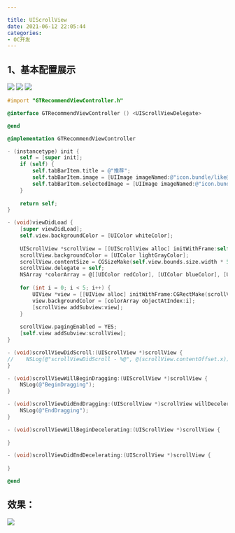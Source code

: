 ```yaml
---

title: UIScrollView
date: 2021-06-12 22:05:44
categories: 
- OC开发
---
```


## 1、基本配置展示

<img src="https://gitee.com/molushu/blog-gallery-1/raw/master/img/771902C0-4F30-4319-93A1-A21FCCBF31CA.png">



<img src="https://gitee.com/molushu/blog-gallery-1/raw/master/img/20210612221826.png">



<img src="https://gitee.com/molushu/blog-gallery-1/raw/master/img/20210612222314.png">



```objective-c
#import "GTRecommendViewController.h"

@interface GTRecommendViewController () <UIScrollViewDelegate>

@end

@implementation GTRecommendViewController

- (instancetype) init {
    self = [super init];
    if (self) {
        self.tabBarItem.title = @"推荐";
        self.tabBarItem.image = [UIImage imageNamed:@"icon.bundle/like@2x.png"];
        self.tabBarItem.selectedImage = [UIImage imageNamed:@"icon.bundle/like_selected@2x.png"];
    }
    
    return self;
}

- (void)viewDidLoad {
    [super viewDidLoad];
    self.view.backgroundColor = [UIColor whiteColor];
    
    UIScrollView *scrollView = [[UIScrollView alloc] initWithFrame:self.view.bounds];
    scrollView.backgroundColor = [UIColor lightGrayColor];
    scrollView.contentSize = CGSizeMake(self.view.bounds.size.width * 5, self.view.bounds.size.height);
    scrollView.delegate = self;
    NSArray *colorArray = @[[UIColor redColor], [UIColor blueColor], [UIColor yellowColor], [UIColor lightGrayColor], [UIColor grayColor]];
    
    for (int i = 0; i < 5; i++) {
        UIView *view = [[UIView alloc] initWithFrame:CGRectMake(scrollView.bounds.size.width * i, 0, scrollView.bounds.size.width, scrollView.bounds.size.height)];
        view.backgroundColor = [colorArray objectAtIndex:i];
        [scrollView addSubview:view];
    }
    
    scrollView.pagingEnabled = YES;
    [self.view addSubview:scrollView];
}

- (void)scrollViewDidScroll:(UIScrollView *)scrollView {
//    NSLog(@"scrollViewDidScroll - %@", @(scrollView.contentOffset.x));
}

- (void)scrollViewWillBeginDragging:(UIScrollView *)scrollView {
    NSLog(@"BeginDragging");
}

- (void)scrollViewDidEndDragging:(UIScrollView *)scrollView willDecelerate:(BOOL)decelerate {
    NSLog(@"EndDragging");
}

- (void)scrollViewWillBeginDecelerating:(UIScrollView *)scrollView {
    
}

- (void)scrollViewDidEndDecelerating:(UIScrollView *)scrollView {
    
}

@end

```

## 效果：

<img src="https://gitee.com/molushu/blog-gallery-1/raw/master/img/20210612223755.png">
